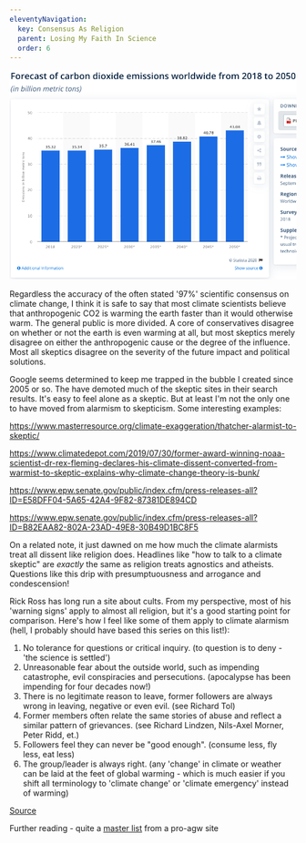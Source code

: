 ```yaml
---
eleventyNavigation:
  key: Consensus As Religion
  parent: Losing My Faith In Science
  order: 6
---
```

![](/img/CO2.png)

Regardless the accuracy of the often stated '97%' scientific consensus on climate change, I think it is safe to say that most climate scientists believe that anthropogenic CO2 is warming the earth faster than it would otherwise warm. The general public is more divided. A core of conservatives disagree on whether or not the earth is even warming at all, but most skeptics merely disagree on either the anthropogenic cause or the degree of the influence. Most all skeptics disagree on the severity of the future impact and political solutions.

Google seems determined to keep me trapped in the bubble I created since 2005 or so. The have demoted much of the skeptic sites in their search results. It's easy to feel alone as a skeptic. But at least I'm not the only one to have moved from alarmism to skepticism. Some interesting  examples:

https://www.masterresource.org/climate-exaggeration/thatcher-alarmist-to-skeptic/

https://www.climatedepot.com/2019/07/30/former-award-winning-noaa-scientist-dr-rex-fleming-declares-his-climate-dissent-converted-from-warmist-to-skeptic-explains-why-climate-change-theory-is-bunk/

https://www.epw.senate.gov/public/index.cfm/press-releases-all?ID=E58DFF04-5A65-42A4-9F82-87381DE894CD

https://www.epw.senate.gov/public/index.cfm/press-releases-all?ID=B82EAA82-802A-23AD-49E8-30B49D1BC8F5

On a related note, it just dawned on me how much the climate alarmists treat all dissent like religion does. Headlines like "how to talk to a climate skeptic" are *exactly* the same as religion treats agnostics and atheists. Questions like this drip with presumptuousness and arrogance and condescension! 

Rick Ross has long run a site about cults. From my perspective, most of his 'warning signs' apply to almost all religion, but it's a good starting point for comparison. Here's how I feel like some of them apply to climate alarmism (hell, I probably should have based this series on this list!):

1. No tolerance for questions or critical inquiry. (to question is to deny - 'the science is settled')
2. Unreasonable fear about the outside world, such as impending catastrophe, evil conspiracies and persecutions. (apocalypse has been impending for four decades now!)
3. There is no legitimate reason to leave, former followers are always wrong in leaving, negative or even evil. (see Richard Tol)
4. Former members often relate the same stories of abuse and reflect a similar pattern of grievances. (see Richard Lindzen, Nils-Axel Morner, Peter Ridd, et.)
5. Followers feel they can never be "good enough". (consume less, fly less, eat less)
6. The group/leader is always right. (any 'change' in climate or weather can be laid at the feet of global warming - which is much easier if you shift all terminology to 'climate change' or 'climate emergency' instead of warming)

[Source](https://culteducation.com/warningsigns.html)

Further reading - quite a [master list](https://skepticalscience.com/resources.php?a=links&arg=345) from a pro-agw site

